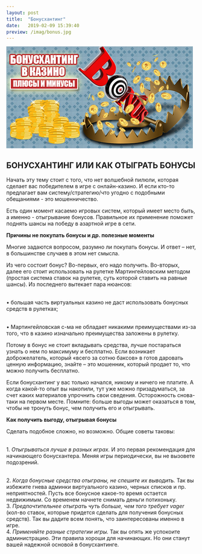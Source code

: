 ```yaml
---
layout: post
title:  "Бонусхантинг"
date:   2019-02-09 15:39:40
preview: /imag/bonus.jpg
---
```


![Picture 1](/imag/bonus.jpg)

## БОНУСХАНТИНГ ИЛИ КАК ОТЫГРАТЬ БОНУСЫ

Начать эту тему стоит с того, что нет волшебной пилюли, которая сделает вас победителем в игре с онлайн-казино. И если кто-то предлагает вам систему/стратегию/что угодно с подобными обещаниями - это мошенничество.

Есть один момент касаемо игровых систем, который имеет место быть, а именно - отыгрывание бонусов. Правильное их применение поможет поднять шансы на победу в азартной игре в сети.

<strong>Причины не покупать бонусы и др. полезные моменты</strong>

Многие задаются вопросом, разумно ли покупать бонусы. И ответ – нет, в большинстве случаев в этом нет смысла.

Из чего состоит бонус? Во-первых, его надо получить. Во-вторых, далее его стоит использовать на рулетке Мартингейловским методом (простая система ставок на рулетке, суть которой ставить на равные шансы). Из последнего вытекает пара нюансов:

<br>•	большая часть виртуальных казино не даст использовать бонусных средств в рулетках;

<br>•	Мартингейловская с-ма не обладает никакими преимуществами из-за того, что в казино изначально преимущества заложены в рулетку.

Потому в бонус не стоит вкладывать средства, лучше постараться узнать о нем по максимуму и бесплатно. Если возникает доброжелатель, который «всего за сотню баксов» в готов даровать ценную информацию, знайте – это мошенник, который продает то, что можно получить бесплатно.

Если бонусхантинг у вас только начался, никому и ничего не платите. А когда какой-то опыт вы накопили, тут уже можно призадуматься, за счет каких материалов упрочнить свои сведения. Осторожность снова-таки на первом месте. Помните: больше выгоды может оказаться в том, чтобы не тронуть бонус, чем получить его и отыгрывать.

<strong>Как получить выгоду, отыгрывая бонусы</strong>

Сделать подобное сложно, но возможно. Общие советы таковы:

<br> 1.	<i>Отыгрываться лучше в разных играх.</i> И это первая рекомендация для начинающего бонусхантера. Меняя игры периодически, вы не вызовете подозрений.

<br> 2.	<i>Когда бонусные средства отыграны, не спешите их выводить.</i> Так вы избежите гнева админки виртуального казино, черных списков и пр. неприятностей. Пусть все бонусное какое-то время остается недвижимым. Со временем начнете снимать деньги потихоньку.
<br> 3.	<i>Предпочтительнее отыграть чуть больше, чем того требует vager </i>(кол-во ставок, которые придется сделать для получения бонусных средств). Так вы дадите всем понять, что заинтересованы именно в игре.
<br> 4.	<i>Применяйте разные стратегии игры.</i> Так вы опять же успокоите администрацию.
Эти правила хороши для начинающих. Но они станут вашей надежной основой в бонусхантинге. 
